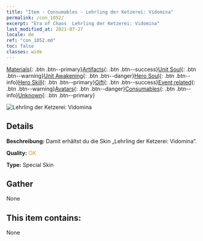 ```yaml
---
title: "Item - Consumables - Lehrling der Ketzerei: Vidomina"
permalink: /con_1052/
excerpt: "Era of Chaos  Lehrling der Ketzerei: Vidomina"
last_modified_at: 2021-07-27
locale: de
ref: "con_1052.md"
toc: false
classes: wide
---
```

 [Materials](/ItemsDE/){: .btn .btn--primary}[Artifacts](/ItemsDE/Artifacts/){: .btn .btn--success}[Unit Soul](/ItemsDE/UnitSoul/){: .btn .btn--warning}[Unit Awakening](/ItemsDE/UnitAwakening/){: .btn .btn--danger}[Hero Soul](/ItemsDE/HeroSoul/){: .btn .btn--info}[Hero Skill](/ItemsDE/HeroSkill/){: .btn .btn--primary}[Gift](/ItemsDE/Gift/){: .btn .btn--success}[Event related](/ItemsDE/Events/){: .btn .btn--warning}[Avatars](/ItemsDE/Avatars/){: .btn .btn--danger}[Consumables](/ItemsDE/Consumables/){: .btn .btn--info}[Unknown](/ItemsDE/Unknown/){: .btn .btn--primary}

 ![Lehrling der Ketzerei: Vidomina](/images/h/h_Vidomina3.jpg)

## Details
 **Beschreibung:** Damit erhältst du die Skin „Lehrling der Ketzerei: Vidomina“.

 **Quality:** <span style="color: #FF8C00">OK</span>

 **Type:** Special Skin

## Gather

  None

## This item contains:

  None

